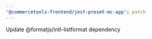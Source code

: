 ```yaml
---
'@commercetools-frontend/jest-preset-mc-app': patch
---
```


Update @formatjs/intl-listformat dependency
